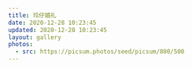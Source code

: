 ```yaml
---
title: 玲仔婚礼
date: 2020-12-28 10:23:45
updated: 2020-12-28 10:23:45
layout: gallery
photos:
  - src: https://picsum.photos/seed/picsum/800/500
---
```


